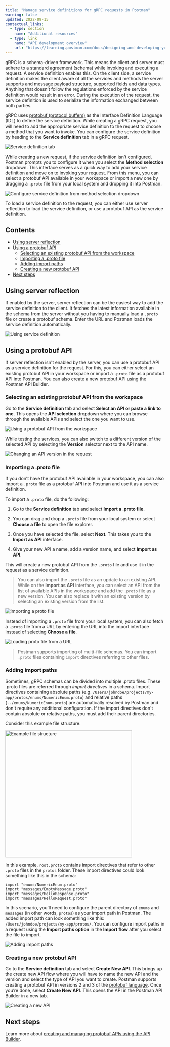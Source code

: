 ```yaml
---
title: "Manage service definitions for gRPC requests in Postman"
warning: false
updated: 2022-09-15
contextual_links:
  - type: section
    name: "Additional resources"
  - type: link
    name: "API development overview"
    url: "https://learning.postman.com/docs/designing-and-developing-your-api/the-api-workflow/"
---
```


gRPC is a schema-driven framework. This means the client and server must adhere to a standard agreement (schema) while invoking and executing a request. A service definition enables this. On the client side, a service definition makes the client aware of all the services and methods the server supports and message payload structure, supported fields and data types. Anything that doesn’t follow the regulations enforced by the service definition would result in an error. During the execution of the request, the service definition is used to serialize the information exchanged between both parties.

gRPC uses [protobuf (protocol buffers)](https://developers.google.com/protocol-buffers/docs/overview) as the Interface Definition Language (IDL) to define the service definition. While creating a gRPC request, you will need to add the appropriate service definition to the request to choose a method that you want to invoke. You can configure the service definition by heading to the **Service definition** tab in a gRPC request.

<img src="https://assets.postman.com/postman-docs/v10/service-definition-tab-v10.jpg" alt="Service definition tab">

While creating a new request, if the service definition isn't configured, Postman prompts you to configure it when you select the **Method selection** dropdown. This interface serves as a quick way to add your service definition and move on to invoking your request. From this menu, you can select a protobuf API available in your workspace or import a new one by dragging a `.proto` file from your local system and dropping it into Postman.

<img src="https://assets.postman.com/postman-docs/v10/method-selection-dropdown-v10.jpg" alt="Configure service definition from method selection dropdown">

To load a service definition to the request, you can either use server reflection to load the service definition, or use a protobuf API as the service definition.

## Contents

* [Using server reflection](#using-server-reflection)
* [Using a protobuf API](#using-a-protobuf-api)
    * [Selecting an existing protobuf API from the workspace](#selecting-an-existing-protobuf-api-from-the-workspace)
    * [Importing a .proto file](#importing-a-proto-file)
    * [Adding import paths](#adding-import-paths)
    * [Creating a new protobuf API](#creating-a-new-protobuf-api)
* [Next steps](#next-steps)

## Using server reflection

If enabled by the server, server reflection can be the easiest way to add the service definition to the client. It fetches the latest information available in the schema from the server without you having to manually load a `.proto` file or create a protobuf schema. Enter the URL and Postman loads the service definition automatically.

<img src="https://assets.postman.com/postman-docs/v10/using-server-reflection-v10.jpg" alt="Using service definition">

## Using a protobuf API

If server reflection isn't enabled by the server, you can use a protobuf API as a service definition for the request. For this, you can either select an existing protobuf API in your workspace or import a `.proto` file as a protobuf API into Postman. You can also create a new protobuf API using the Postman API Builder.

### Selecting an existing protobuf API from the workspace

Go to the **Service definition** tab and select **Select an API or paste a link to one**. This opens the **API selection** dropdown where you can browse through the available APIs and select the one you want to use.

<img src="https://assets.postman.com/postman-docs/v10/using-api-from-workspace-v10.jpg" alt="Using a protobuf API from the workspace">

While testing the services, you can also switch to a different version of the selected API by selecting the **Version** selector next to the API name.

<img src="https://assets.postman.com/postman-labs-docs/grpc-docs/using-service-definition/version-selector.jpeg" alt="Changing an API version in the request">

### Importing a .proto file

If you don’t have the protobuf API available in your workspace, you can also import a `.proto` file as a protobuf API into Postman and use it as a service definition.

To import a `.proto` file, do the following:

1. Go to the **Service definition** tab and select **Import a .proto file**.

1. You can drag and drop a `.proto` file from your local system or select **Choose a file** to open the file explorer.

1. Once you have selected the file, select **Next**. This takes you to the **Import as API** interface.

1. Give your new API a name, add a version name, and select **Import as API**.

This will create a new protobuf API from the `.proto` file and use it in the request as a service definition.

> You can also import the `.proto` file as an update to an existing API. While on the **Import as API** interface, you can select an API from the list of available APIs in the workspace and add the `.proto` file as a new version. You can also replace it with an existing version by selecting an existing version from the list.

<img src="https://assets.postman.com/postman-docs/v10/import-proto-file-v10.jpg" alt="Importing a proto file">

Instead of importing a `.proto` file from your local system, you can also fetch a `.proto` file from a URL by entering the URL into the import interface instead of selecting **Choose a file**.

<img src="https://assets.postman.com/postman-docs/v10/load-proto-file-from-url-v10.jpg" alt="Loading proto file from a URL">

> Postman supports importing of multi-file schemas. You can import `.proto` files containing `import` directives referring to other files.

### Adding import paths

Sometimes, gRPC schemas can be divided into multiple .proto files. These .proto files are referred through *import directives* in a schema. Import directives containing absolute paths (e.g. `/Users/johndoe/projects/my-app/protos/enums/NumericEnum.proto`) and relative paths (`../enums/NumericEnum.proto`) are automatically resolved by Postman and don't require any additional configuration. If the import directives don't contain absolute or relative paths, you must add their parent directories.

Consider this example file structure:

<img src="https://assets.postman.com/postman-labs-docs/grpc-docs/using-service-definition/import-path-file-structure.jpg" width="400px" alt="Example file structure">

In this example, `root.proto` contains import directives that refer to other `.proto` files in the `protos` folder. These import directives could look something like this in the schema:

```shell
import "enums/NumericEnum.proto"
import "messages/EmptyMessage.proto"
import "messages/HelloResponse.proto"
import "messages/HelloRequest.proto"

```

In this scenario, you'll need to configure the parent directory of `enums` and `messages` (in other words, `protos`) as your import path in Postman. The added import path can look something like this: `/Users/johndoe/projects/my-app/protos/`. You can configure import paths in a request using the **Import paths option** in the **Import flow** after you select the file to import.

<img src="https://assets.postman.com/postman-docs/v10/adding-import-paths-v10.jpg" alt="Adding import paths">

### Creating a new protobuf API

Go to the **Service definition** tab and select **Create New API**. This brings up the create new API flow where you will have to name the new API and the version and select the type of API you want to create. Postman supports creating a protobuf API in versions 2 and 3 of the [protobuf language](https://protobuf.dev/reference/protobuf/). Once you’re done, select **Create New API**. This opens the API in the Postman API Builder in a new tab.

<img src="https://assets.postman.com/postman-labs-docs/grpc-docs/using-service-definition/create-new-api.jpeg" alt="Creating a new API">

## Next steps

Learn more about [creating and managing protobuf APIs using the API Builder](/docs/designing-and-developing-your-api/the-api-workflow/).
